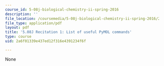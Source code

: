 ```yaml
---
course_id: 5-08j-biological-chemistry-ii-spring-2016
description: ''
file_location: /coursemedia/5-08j-biological-chemistry-ii-spring-2016/2a6f01339e437ed12f316e4391234f6f_MIT5_08jS16r1_handout.pdf
file_type: application/pdf
layout: pdf
title: '5.08J Recitation 1: List of useful PyMOL commands'
type: course
uid: 2a6f01339e437ed12f316e4391234f6f

---
```

None